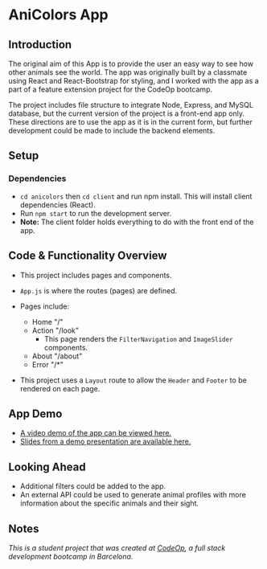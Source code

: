# AniColors App

## Introduction

The original aim of this App is to provide the user an easy way to see how other animals see the world. The app was originally built by a classmate using React and React-Bootstrap for styling, and I worked with the app as a part of a feature extension project for the CodeOp bootcamp.

The project includes file structure to integrate Node, Express, and MySQL database, but the current version of the project is a front-end app only. These directions are to use the app as it is in the current form, but further development could be made to include the backend elements.

## Setup

### Dependencies

- `cd anicolors` then `cd client` and run npm install. This will install client dependencies (React).
- Run `npm start` to run the development server.
- **Note:** The client folder holds everything to do with the front end of the app.

## Code & Functionality Overview

- This project includes pages and components.
- `App.js` is where the routes (pages) are defined.
- Pages include:

  - Home "/"
  - Action "/look"
    - This page renders the `FilterNavigation` and `ImageSlider` components.
  - About "/about"
  - Error "/\*"

- This project uses a `Layout` route to allow the `Header` and `Footer` to be rendered on each page.

## App Demo

- [A video demo of the app can be viewed here.](https://drive.google.com/file/d/1KMF1_emOH6ttxVfjs7v5hmWwxFp8F9AJ/view?usp=share_link)
- [Slides from a demo presentation are available here.](https://docs.google.com/presentation/d/1kX6VLbRHNCLnboFzngUIYEdDYTfXfTsqO73Mgf9BR58/edit?usp=share_link)

## Looking Ahead

- Additional filters could be added to the app.
- An external API could be used to generate animal profiles with more information about the specific animals and their sight.

## Notes

_This is a student project that was created at [CodeOp](http://CodeOp.tech), a full stack development bootcamp in Barcelona._
